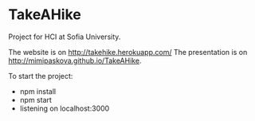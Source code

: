 # TakeAHike

Project for HCI at Sofia University.

The website is on http://takehike.herokuapp.com/
The presentation is on  http://mimipaskova.github.io/TakeAHike.

To start the project:

* npm install
* npm start 
* listening on localhost:3000
